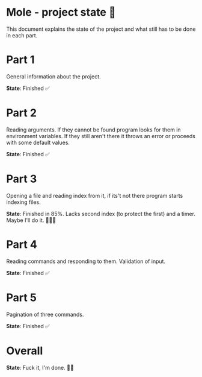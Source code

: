 # Mole - project state 🤡

This document explains the state of the project and what still has to be done in each part.

# Part 1

General information about the project.

**State**: Finished ✅

# Part 2

Reading arguments. If they cannot be found program looks for them in environment variables. If they still aren't there it throws an error or proceeds with some default values.

**State**: Finished ✅

# Part 3

Opening a file and reading index from it, if its't not there program starts indexing files. 

**State**: Finished in 85%. Lacks second index (to protect the first) and a timer. Maybe I'll do it. 👷‍♀️🔧

# Part 4

Reading commands and responding to them. Validation of input.

**State**: Finished ✅

# Part 5

Pagination of three commands. 

**State**: Finished ✅

# Overall

**State**: Fuck it, I'm done. 👨‍💻
